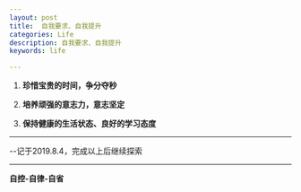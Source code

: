 ```yaml
---
layout: post
title:  自我要求、自我提升
categories: Life
description: 自我要求、自我提升
keywords: life

---
```

1. **珍惜宝贵的时间，争分夺秒**

2. **培养顽强的意志力，意志坚定**

3. **保持健康的生活状态、良好的学习态度**

---
--记于2019.8.4，完成以上后继续探索

---






























**自控-自律-自省**
